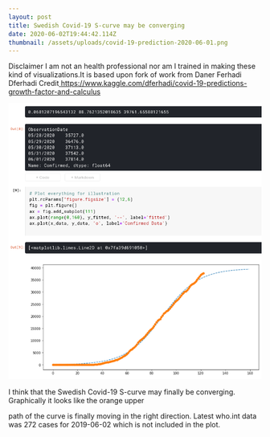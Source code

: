 ```yaml
---
layout: post
title: Swedish Covid-19 S-curve may be converging
date: 2020-06-02T19:44:42.114Z
thumbnail: /assets/uploads/covid-19-prediction-2020-06-01.png
---
```

Disclaimer I am not an health professional nor am I trained in making these kind of visualizations.It is based upon fork of work from Daner Ferhadi Dferhadi Credit[ https://www.kaggle.com/dferhadi/covid-19-predictions-growth-factor-and-calculus ](< https://www.kaggle.com/dferhadi/covid-19-predictions-growth-factor-and-calculus>)



![swedish covid-19 cases s-curve sigmoid plot](/assets/uploads/covid-19-prediction-2020-06-01.png "Sigmoid plot")

I think that the Swedish Covid-19 S-curve may finally be converging. Graphically it looks like the orange upper

path of the curve is finally moving in the right direction. Latest who.int data was 272 cases for 2019-06-02 which is not included in the plot.